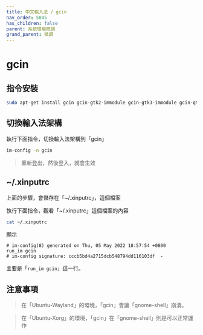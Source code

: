 ```yaml
---
title: 中文輸入法 / gcin
nav_order: 5045
has_children: false
parent: 系統環境微調
grand_parent: 微調
---
```



# gcin


## 指令安裝

``` sh
sudo apt-get install gcin gcin-gtk2-immodule gcin-gtk3-immodule gcin-qt5-immodule gcin-anthy gcin-voice
```


## 切換輸入法架構

執行下面指令，切換輸入法架構到「gcin」

``` sh
im-config -n gcin
```

> 重新登出，然後登入，就會生效


## ~/.xinputrc

上面的步驟，會儲存在「~/.xinputrc」，這個檔案

執行下面指令，觀看「~/.xinputrc」這個檔案的內容

``` sh
cat ~/.xinputrc
```

顯示

```
# im-config(8) generated on Thu, 05 May 2022 18:57:54 +0800
run_im gcin
# im-config signature: cccb5bd4a2715dcb548794dd116103df  -
```

主要是「`run_im gcin`」這一行。



## 注意事項

> 在「Ubuntu-Wayland」的環境，「gcin」會讓「gnome-shell」崩潰。

> 在「Ubuntu-Xorg」的環境，「gcin」在「gnome-shell」則是可以正常運作
